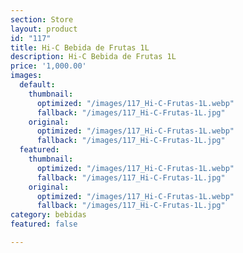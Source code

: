 ```yaml
---
section: Store
layout: product
id: "117"
title: Hi-C Bebida de Frutas 1L
description: Hi-C Bebida de Frutas 1L
price: '1,000.00'
images:
  default:
    thumbnail:
      optimized: "/images/117_Hi-C-Frutas-1L.webp"
      fallback: "/images/117_Hi-C-Frutas-1L.jpg"
    original:
      optimized: "/images/117_Hi-C-Frutas-1L.webp"
      fallback: "/images/117_Hi-C-Frutas-1L.jpg"
  featured:
    thumbnail:
      optimized: "/images/117_Hi-C-Frutas-1L.webp"
      fallback: "/images/117_Hi-C-Frutas-1L.jpg"
    original:
      optimized: "/images/117_Hi-C-Frutas-1L.webp"
      fallback: "/images/117_Hi-C-Frutas-1L.jpg"
category: bebidas
featured: false

---
```

